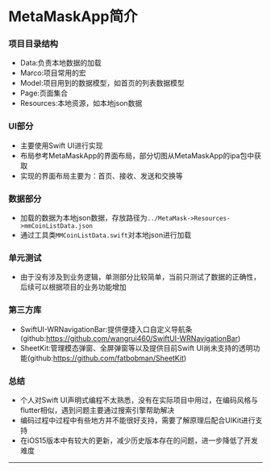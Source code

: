 # MetaMaskApp简介

### 项目目录结构
- Data:负责本地数据的加载
- Marco:项目常用的宏
- Model:项目用到的数据模型，如首页的列表数据模型
- Page:页面集合
- Resources:本地资源，如本地json数据

### UI部分
- 主要使用Swift UI进行实现
- 布局参考MetaMaskApp的界面布局，部分切图从MetaMaskApp的ipa包中获取
- 实现的界面布局主要为：首页、接收、发送和交换等

### 数据部分
- 加载的数据为本地json数据，存放路径为```../MetaMask->Resources->mmCoinListData.json```
- 通过工具类```MMCoinListData.swift```对本地json进行加载

### 单元测试
- 由于没有涉及到业务逻辑，单测部分比较简单，当前只测试了数据的正确性，后续可以根据项目的业务功能增加

### 第三方库
- SwiftUI-WRNavigationBar:提供便捷入口自定义导航条(github:https://github.com/wangrui460/SwiftUI-WRNavigationBar)
- SheetKit:管理模态弹窗、全屏弹窗等以及提供目前Swift UI尚未支持的透明功能(github:https://github.com/fatbobman/SheetKit)

### 总结
- 个人对Swift UI声明式编程不太熟悉，没有在实际项目中用过，在编码风格与flutter相似，遇到问题主要通过搜索引擎帮助解决
- 编码过程中过程中有些地方并不能很好支持，需要了解原理后配合UIKit进行支持
- 在iOS15版本中有较大的更新，减少历史版本存在的问题，进一步降低了开发难度
---

